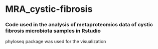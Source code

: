 # MRA_cystic-fibrosis
### Code used in the analysis of metaproteomics data of cystic fibrosis microbiota samples in Rstudio
phyloseq package was used for the visualization

